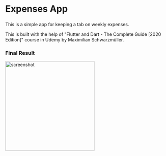 # Expenses App

###
This is a simple app for keeping a tab on weekly expenses.

This is built with the help of "Flutter and Dart - The Complete Guide [2020 Edition]" course in Udemy by Maximilian Schwarzmüller.

### Final Result

<img width="280" alt="screenshot" src="https://user-images.githubusercontent.com/33724590/84069170-bbb59300-a9e7-11ea-8831-ae75d8350f97.png">



